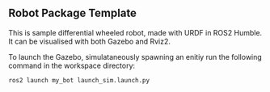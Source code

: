 ## Robot Package Template

This is sample differential wheeled robot, made with URDF in ROS2 Humble. It can be visualised with both Gazebo and Rviz2.<br>

To launch the Gazebo, simulataneously spawning an enitiy run the following command in the workspace directory:
```
ros2 launch my_bot launch_sim.launch.py
```

